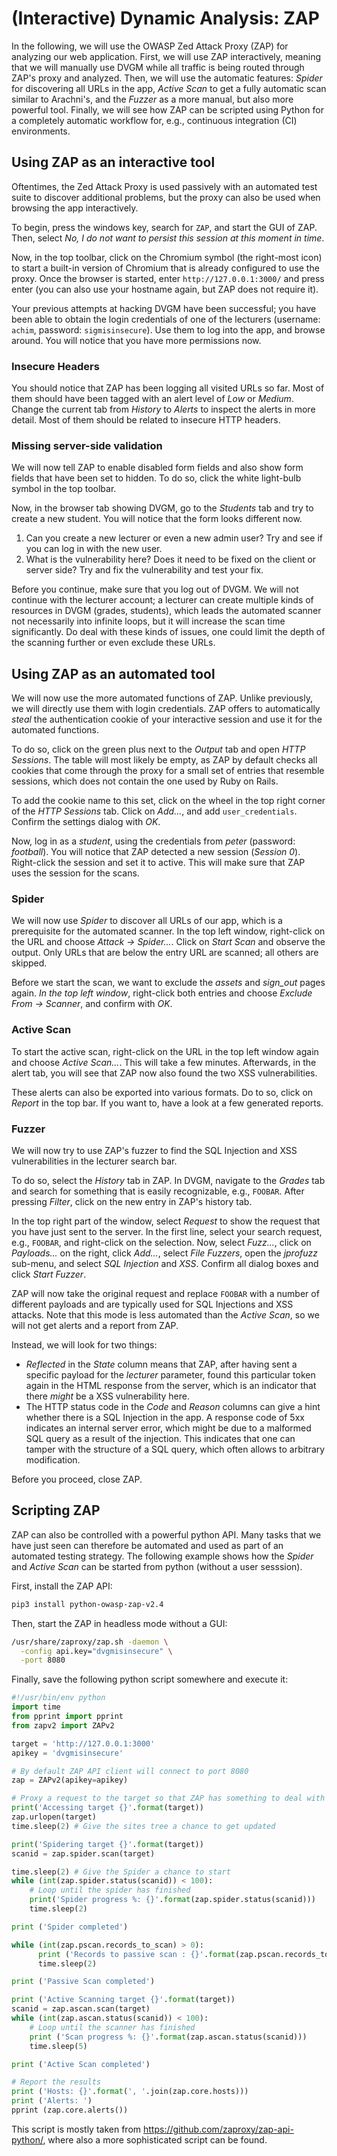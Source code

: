 # (Interactive) Dynamic Analysis: ZAP

In the following, we will use the OWASP Zed Attack Proxy (ZAP) for analyzing our
web application. First, we will use ZAP interactively, meaning that we will
manually use DVGM while all traffic is being routed through ZAP's proxy and
analyzed. Then, we will use the automatic features: *Spider* for discovering all
URLs in the app, *Active Scan* to get a fully automatic scan similar to
Arachni's, and the *Fuzzer* as a more manual, but also more powerful tool.
Finally, we will see how ZAP can be scripted using Python for a completely
automatic workflow for, e.g., continuous integration (CI) environments.

## Using ZAP as an interactive tool

Oftentimes, the Zed Attack Proxy is used passively with an automated test suite
to discover additional problems, but the proxy can also be used when browsing
the app interactively.

To begin, press the windows key, search for `ZAP`, and start the GUI of ZAP.
  Then, select *No, I do not want to persist this session at this moment in time*.

Now, in the top toolbar, click on the Chromium symbol (the right-most icon) to
start a built-in version of Chromium that is already configured to use the
proxy. Once the browser is started, enter `http://127.0.0.1:3000/` and press
enter (you can also use your hostname again, but ZAP does not require it).

Your previous attempts at hacking DVGM have been successful; you have been able
to obtain the login credentials of one of the lecturers (username: `achim`,
password: `sigmisinsecure`). Use them to log into the app, and browse around.
You will notice that you have more permissions now.

### Insecure Headers

You should notice that ZAP has been logging all visited URLs so far. Most of
them should have been tagged with an alert level of *Low* or *Medium*. Change
the current tab from *History* to *Alerts* to inspect the alerts in more detail.
Most of them should be related to insecure HTTP headers.

### Missing server-side validation

We will now tell ZAP to enable disabled form fields and also show form fields
that have been set to hidden. To do so, click the white light-bulb symbol in the
top toolbar.

Now, in the browser tab showing DVGM, go to the *Students* tab and try to create a
new student. You will notice that the form looks different now.

1. Can you create a new lecturer or even a new admin user? Try and see if you
  can log in with the new user.
2. What is the vulnerability here? Does it need to be fixed on the client or
  server side? Try and fix the vulnerability and test your fix.

Before you continue, make sure that you log out of DVGM. We will not continue with the lecturer account; a lecturer can create multiple kinds of resources in DVGM (grades, students), which leads the automated scanner not necessarily into infinite loops, but it will increase the scan time significantly. Do deal with these kinds of issues, one could limit the depth of the scanning further or even exclude these URLs.

## Using ZAP as an automated tool

We will now use the more automated functions of ZAP. Unlike previously, we will
directly use them with login credentials. ZAP offers to
automatically *steal* the authentication cookie of your interactive session and
use it for the automated functions.

To do so, click on the green plus next to the *Output* tab and open *HTTP
Sessions*. The table will most likely be empty, as ZAP by default checks all
cookies that come through the proxy for a small set of entries that resemble
sessions, which does not contain the one used by Ruby on Rails.

To add the cookie name to this set, click on the wheel in the top right corner
of the *HTTP Sessions* tab. Click on *Add...*, and add `user_credentials`.
Confirm the settings dialog with *OK*.

Now, log in as a *student*, using the credentials from *peter* (password:
*football*). You will notice that ZAP detected a new session (*Session 0*).
Right-click the session and set it to active. This will make sure that ZAP uses
the session for the scans.

### Spider

We will now use *Spider* to discover all URLs of our app, which is a
prerequisite for the automated scanner. In the top left window, right-click on
the URL and choose *Attack -> Spider...*. Click on *Start Scan* and observe the
output. Only URLs that are below the entry URL are scanned; all others are
skipped.

Before we start the scan, we want to exclude the *assets* and *sign_out* pages
again. *In the top left window*, right-click both entries and choose *Exclude
From -> Scanner*, and confirm with *OK*.

### Active Scan

To start the active scan, right-click on the URL in the top left window again
and choose *Active Scan...*. This will take a few minutes. Afterwards, in the
alert tab, you will see that ZAP now also found the two XSS vulnerabilities.

These alerts can also be exported into various formats. Do to so, click on
*Report* in the top bar. If you want to, have a look at a few generated reports.

### Fuzzer

We will now try to use ZAP's fuzzer to find the SQL Injection and XSS
vulnerabilities in the lecturer search bar.

To do so, select the *History* tab in ZAP. In DVGM, navigate to the *Grades* tab
and search for something that is easily recognizable, e.g., `FOOBAR`. After
pressing *Filter*, click on the new entry in ZAP's history tab.

In the top right part of the window, select *Request* to show the request that
you have just sent to the server. In the first line, select your search request,
e.g., `FOOBAR`, and right-click on the selection. Now, select *Fuzz...*, click
on *Payloads...* on the right, click *Add...*, select *File Fuzzers*, open the
*jprofuzz* sub-menu, and select *SQL Injection* and *XSS*. Confirm all dialog
boxes and click *Start Fuzzer*.

ZAP will now take the original request and replace `FOOBAR` with a number of
different payloads and are typically used for SQL Injections and XSS attacks.
Note that this mode is less automated than the *Active Scan*, so we will not get
alerts and a report from ZAP.

Instead, we will look for two things:

- *Reflected* in the *State* column means that ZAP, after having sent a specific
  payload for the *lecturer* parameter, found this particular token again in the
  HTML response from the server, which is an indicator that there *might* be a XSS
  vulnerability here.
- The HTTP status code in the *Code* and *Reason* columns can give a hint
  whether there is a SQL Injection in the app. A response code of 5xx indicates
  an internal server error, which might be due to a malformed SQL query as a
  result of the injection. This indicates that one can tamper with the structure
  of a SQL query, which often allows to arbitrary modification.

Before you proceed, close ZAP.

## Scripting ZAP

ZAP can also be controlled with a powerful python API. Many tasks that we have
just seen can therefore be automated and used as part of an automated testing
strategy. The following example shows how the *Spider* and *Active Scan* can be
started from python (without a user sesssion).

First, install the ZAP API:

```bash
pip3 install python-owasp-zap-v2.4
```

Then, start the ZAP in headless mode without a GUI:

```bash
/usr/share/zaproxy/zap.sh -daemon \
  -config api.key="dvgmisinsecure" \
  -port 8080
```

Finally, save the following python script somewhere and execute it:

```python
#!/usr/bin/env python
import time
from pprint import pprint
from zapv2 import ZAPv2

target = 'http://127.0.0.1:3000'
apikey = 'dvgmisinsecure'

# By default ZAP API client will connect to port 8080
zap = ZAPv2(apikey=apikey)

# Proxy a request to the target so that ZAP has something to deal with
print('Accessing target {}'.format(target))
zap.urlopen(target)
time.sleep(2) # Give the sites tree a chance to get updated

print('Spidering target {}'.format(target))
scanid = zap.spider.scan(target)

time.sleep(2) # Give the Spider a chance to start
while (int(zap.spider.status(scanid)) < 100):
    # Loop until the spider has finished
    print('Spider progress %: {}'.format(zap.spider.status(scanid)))
    time.sleep(2)

print ('Spider completed')

while (int(zap.pscan.records_to_scan) > 0):
      print ('Records to passive scan : {}'.format(zap.pscan.records_to_scan))
      time.sleep(2)

print ('Passive Scan completed')

print ('Active Scanning target {}'.format(target))
scanid = zap.ascan.scan(target)
while (int(zap.ascan.status(scanid)) < 100):
    # Loop until the scanner has finished
    print ('Scan progress %: {}'.format(zap.ascan.status(scanid)))
    time.sleep(5)

print ('Active Scan completed')

# Report the results
print ('Hosts: {}'.format(', '.join(zap.core.hosts)))
print ('Alerts: ')
pprint (zap.core.alerts())
```

This script is mostly taken from <https://github.com/zaproxy/zap-api-python/>,
where also a more sophisticated script can be found.
